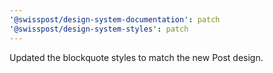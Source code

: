 ```yaml
---
'@swisspost/design-system-documentation': patch
'@swisspost/design-system-styles': patch
---
```


Updated the blockquote styles to match the new Post design.
